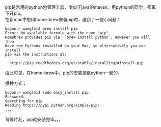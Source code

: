 pip是常用的python包管理工具，类似于java的maven。用python的同学，都离不开pip。  
在新mac中想用home-brew安装pip时，遇到了一些小问题：  

```
bogon:~ wanglei$ brew install pip
Error: No available formula with the name "pip"
Homebrew provides pip via: `brew install python`. However you will then
have two Pythons installed on your Mac, so alternatively you can install
pip via the instructions at:

  https://pip.readthedocs.org/en/stable/installing/#install-pip
```  

由此可见，在home-brew中，pip的安装是跟python一起的。  

换种方式：  

```
bogon:~ wanglei$ sudo easy_install pip
Password:
Searching for pip
Reading https://pypi.python.org/simple/pip/
...
```  

稍等片刻，pip就安装完毕。。。  